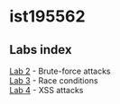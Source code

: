 # ist195562

## Labs index
[Lab 2](lab2) - Brute-force attacks  
[Lab 3](lab3) - Race conditions  
[Lab 4](lab4) - XSS attacks  